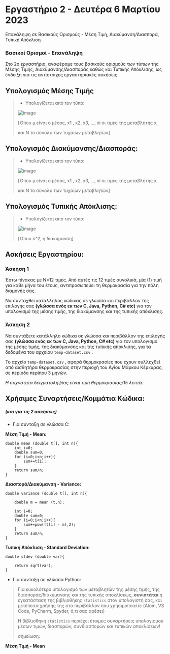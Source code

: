 # Εργαστήριο 2 - Δευτέρα 6 Μαρτίου 2023

Επανάληψη σε Βασικούς Ορισμούς - Μέση Τιμή, Διακύμανση/Διασπορά, Τυπική Απόκλιση

### Βασικοί Ορισμοί - Επανάληψη

Στο 2ο εργαστήριο, αναφέραμε τους βασικούς ορισμούς των τύπων της Μέσης Τιμής, Διακύμανσης/Διασποράς καθώς και Τυπικής Απόκλισης, ως ένδειξη για τις αντίστοιχες εργαστηριακές ασκήσεις.

## Υπολογισμός Μέσης Τιμής

> * Υπολογίζεται από τον τύπο: 
>
> ![image](https://user-images.githubusercontent.com/72542408/224031360-b5eacc40-1646-4b44-9cb8-707d59c4347f.png)
>
> [Όπου μ είναι ο μέσος, x1 , x2, x3, ..., xi οι τιμές της μεταβλητής x,
>
> και Ν το σύνολο των τυχαίων μεταβλητών]

## Υπολογισμός Διακύμανσης/Διασποράς:

> * Υπολογίζεται από τον τύπο:
>
> ![image](https://user-images.githubusercontent.com/72542408/224032303-a6d80289-7f7a-47cf-a3f9-68f963399d8d.png)
>
> [Όπου μ είναι ο μέσος, x1 , x2, x3, ..., xi οι τιμές της μεταβλητής x,
>
> και Ν το σύνολο των τυχαίων μεταβλητών]

## Υπολογισμός Τυπικής Απόκλισης:

> * Υπολογίζεται από τον τύπο:
>
> ![image](https://user-images.githubusercontent.com/72542408/224032536-1408951b-e59f-4e2c-bd46-07b74763cbde.png)
>
> [Όπου σ^2, η διακύμανση]


## Ασκήσεις Εργαστηρίου:

### Άσκηση 1

Έστω πίνακας με N=12 τιμές.
Από αυτές τις 12 τιμές συνολικά, μία (1) τιμή για κάθε μήνα του έτους, αντιπροσωπεύει τη θερμοκρασία
για την πόλη διαμονής σας.

Να συνταχθεί κατάλληλος κώδικας σε γλώσσα και περιβάλλον της επιλογής σας **(γλώσσα ενός εκ των C, Java, Python, C# etc)** για τον υπολογισμό της μέσης
τιμής, της διακύμανσης και της τυπικής απόκλισης.

### Άσκηση 2

Να συντάξετε κατάλληλο κώδικα σε γλώσσα και περιβάλλον της επιλογής σας **(γλώσσα ενός εκ των C, Java, Python, C# etc)** για τον υπολογισμό της μέσης τιμής,
της διακύμανσης και της τυπικής απόκλισης, για τα δεδομένα του αρχείου `temp-dataset.csv` .

Το αρχείο `temp-dataset.csv` , αφορά θερμοκρασίες που έχουν συλλεχθεί από αισθητήρα θερμοκρασίας στην περιοχή του Αγίου Μάρκου Κέρκυρας, σε περίοδο περίπου
3 μηνών.

*Η συχνότητα δειγματοληψίας είναι τιμή θερμοκρασίας/15 λεπτά.*

## Χρήσιμες Συναρτήσεις/Κομμάτια Κώδικα:

##### (και για τις 2 ασκήσεις)

- Για σύνταξη σε γλώσσα C:

**Μέση Τιμή - Mean:**

    double mean (double t[], int n){
        int i=0; 
        double sum=0;
        for (i=0;i<n;i++){
            sum+=t[i];
        }
        return sum/n;
    }

**Διασπορά/Διακύμανση - Variance:**

    double variance (double t[], int n){

        double m = mean (t,n);

        int i=0; 
        double sum=0;
        for (i=0;i<n;i++){
            sum+=pow((t[i] - m),2);
        }
        return sum/n;
    }

**Τυπική Απόκλιση - Standard Deviation:**

    double stdev (double var){

        return sqrt(var);
    }

- Για σύνταξη σε γλώσσα Python:

> Για ευκολότερο υπολογισμό των μεταβλητών της μέσης τιμής, της διασποράς/διακύμανσης και της τυπικής αποκλίσεως, **συνιστάται** η εγκατάσταση της
> βιβλιοθήκης `statistics` στον υπολογιστή σας, και μετέπειτα χρήσης της στο περιβάλλον που χρησιμοποιείτε (Atom, VS Code, PyCharm, Spyder, ό,τι
> σας αρέσει)
>
> Η βιβλιοθήκη `statistics` περιέχει έτοιμες συναρτήσεις υπολογισμού μέσων τιμών, διασπορών, συνδιασπορών και τυπικών αποκλίσεων!
>
> σημείωση: 

**Μέση Τιμή - Mean**
